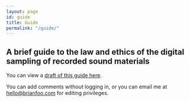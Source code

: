 ```yaml
---
layout: page
id: guide
title: Guide
permalink: "/guide/"
---
```


## A brief guide to the law and ethics of the digital sampling of recorded sound materials

You can view a [draft of this guide here](https://docs.google.com/document/d/1gVzjRjigZ2zjPM-aHbqhRIqPc79zg5-t0XCGFEJ1BeQ/edit?usp=sharing).

You can add comments without logging in, or you can email me at [hello@brianfoo.com](mailto:hello@brianfoo.com) for editing privileges.
